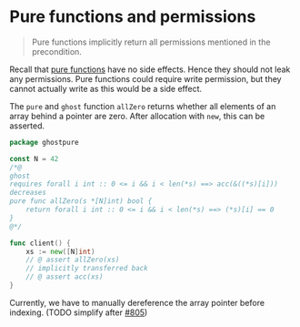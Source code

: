 # Pure functions and permissions

> Pure functions implicitly return all permissions mentioned in the precondition.

Recall that [pure functions](./basic-ghost-pure.md)  have no side effects.
Hence they should not leak any permissions.
Pure functions could require write permission,
but they cannot actually write as this would be a side effect.

The `pure` and `ghost` function `allZero` returns whether all elements of an array behind a pointer are zero.
After allocation with `new`, this can be asserted.

``` go
package ghostpure

const N = 42
/*@
ghost
requires forall i int :: 0 <= i && i < len(*s) ==> acc(&((*s)[i]))
decreases
pure func allZero(s *[N]int) bool {
    return forall i int :: 0 <= i && i < len(*s) ==> (*s)[i] == 0
}
@*/

func client() {
    xs := new([N]int)
    // @ assert allZero(xs)
    // implicitly transferred back
    // @ assert acc(xs)
}
```

Currently, we have to manually dereference the array pointer before indexing.
(TODO simplify after [#805](https://github.com/viperproject/gobra/issues/805))
